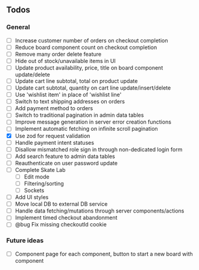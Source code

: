 ## Todos

### General

-   [ ] Increase customer number of orders on checkout completion
-   [ ] Reduce board component count on checkout completion
-   [ ] Remove many order delete feature
-   [ ] Hide out of stock/unavailable items in UI
-   [ ] Update product availability, price, title on board component update/delete
-   [ ] Update cart line subtotal, total on product update
-   [ ] Update cart subtotal, quantity on cart line update/insert/delete
-   [ ] Use 'wishlist item' in place of 'wishlist line'
-   [ ] Switch to text shipping addresses on orders
-   [ ] Add payment method to orders
-   [ ] Switch to traditional pagination in admin data tables
-   [ ] Improve message generation in server error creation functions
-   [ ] Implement automatic fetching on infinite scroll pagination
-   [x] Use zod for request validation
-   [ ] Handle payment intent statuses
-   [ ] Disallow mismatched role sign in through non-dedicated login form
-   [ ] Add search feature to admin data tables
-   [ ] Reauthenticate on user password update
-   [ ] Complete Skate Lab
    -   [ ] Edit mode
    -   [ ] Filtering/sorting
    -   [ ] Sockets
-   [ ] Add UI styles
-   [ ] Move local DB to external DB service
-   [ ] Handle data fetching/mutations through server components/actions
-   [ ] Implement timed checkout abandonment
-   [ ] @bug Fix missing checkoutId cookie

### Future ideas

-   [ ] Component page for each component, button to start a new board with component
